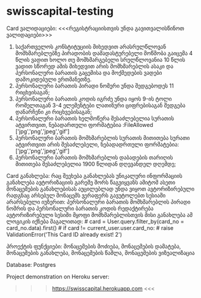 # swisscapital-testing

Card ვალიდაციები:
                                        <<<რეგისტრაციისთვის უნდა გავითვალისწინოთ ვალიდაციები>>>
1) საქართველოს კონსტიტუციის მიხედვით არასრულწლოვან მომხმარებლებზე პირადობის დამადასტურებელი მოწმობა გაიცემა 4 წლის ვადით ხოლო თუ მომხმარგებელი სრულწლოვანია 10 წლის ვადით სწორედ ამის მიხედვით არის მომხმარებლის ასაკი და პერსონალური ბარათის გაცემისა და მოქმედების ვადები დამოკიდებული ერთმანეთზე.
2) პერსონალური ბარათის პირადი ნომერი უნდა შედგებოდეს 11 რიცხვისაგან;
3) პერსონალური ბარათის კოდის იგრძე უნდა იყოს 9-ის ტოლი რომელთაგან 3-4 ელემენტები ლათინური ციფრებისაგან შედგება დანარჩენი კი რიცხვებისაგან;
4) პერსონალური ბარათის ხელმოწერა შესაძლებელია სურათის ატვირთვით, ნებადართული ფორმატებია :FileAllowed ['jpg','png','jpeg','gif']
5) პერსონალური ბარათის მომხმარებლის სურათის მითითება სურათი ატვირთვით არის შესაძლებელი, ნებადადრთული ფორმატებია: ['jpg','png','jpeg','gif']
6) პერსონალური ბარათის მომხმარებლის დაბადების თარიღის მითითება შესაძლებელია 1900 წლიდან დღევანდელ დღემდე;

Card განახლება:
რაც შეეხება განახლებას უნიკალური ინფორმაციის განახლება ავტორიზაციის გარეშე შორს წაგვიყვანს ამიტომ ასეთი მონაცემების განახლებისას აუცილებლად უნდა ვიყოთ ავტორიზირებული რადგნაც არსებულ მონაცემს ვერაფერს გავუტოლებთ სესიაში არარსებული იუზერით: პერსონალური ბარათის მომხმარებლის პირადი ნომრის და პერსონალური ბარათის კოდის რედაქტირება ავტორიზირებული სესიში მყოფი მომხმარებლისთვის მისი განახლება ამ ლოგიკის იქნება მაგალითად: 
     # card = User.query.filter_by(card_no = card_no.data).first()
        # if card != current_user.user.card_no:
        #     raise ValidationError('This Card ID already exist! 2')
        
 >>>>>>>>>>>>>>>>>>>>>>>
პროექტის ფუნქციები:
 მონაცემების მოძიება,
 მონაცემების დამატება,
 მონაცემების განახლება,
 მონაცემების წაშლა,
 მონაცემების ვიზუალიზაცია
 >>>>>>>>>>>>>>>>>>>>>>>
   
 Database: Postgres
 
  Project demonstration on Heroku server:
  >>>  https://swisscapital.herokuapp.com   <<< 
